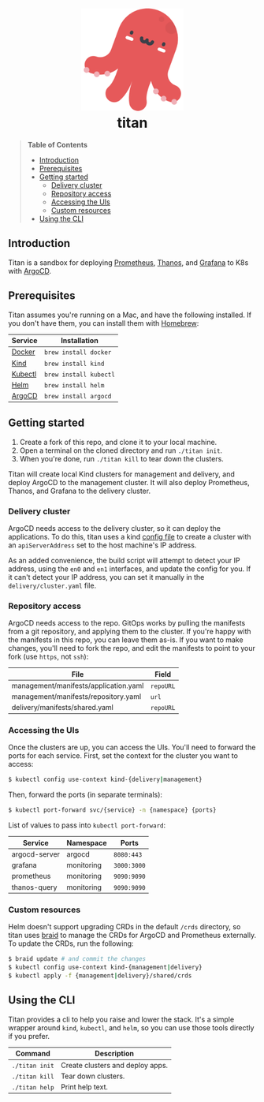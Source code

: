 <h1 align="center">
  <img src="titan.png" width="208" alt=""><br>
  titan<br>
</h1>

> **Table of Contents**
> * [Introduction](#introduction)
> * [Prerequisites](#prerequisites)
> * [Getting started](#getting-started)
>   * [Delivery cluster](#delivery-cluster)
>   * [Repository access](#repository-access)
>   * [Accessing the UIs](#accessing-the-uis)
>   * [Custom resources](#custom-resources)
> * [Using the CLI](#using-the-cli)

## Introduction

Titan is a sandbox for deploying [Prometheus](https://prometheus.io), [Thanos](https://thanos.io), and [Grafana](https://grafana.com) to K8s with [ArgoCD](https://argoproj.github.io/cd/).

## Prerequisites

Titan assumes you're running on a Mac, and have the following installed. If you don't have them, you can install them with [Homebrew](https://brew.sh/):

| Service | Installation |
| --- | --- |
| [Docker](https://www.docker.com/) | `brew install docker` |
| [Kind](https://kind.sigs.k8s.io/) | `brew install kind` |
| [Kubectl](https://kubernetes.io/docs/tasks/tools/install-kubectl/) | `brew install kubectl` |
| [Helm](https://helm.sh/) | `brew install helm` |
| [ArgoCD](https://argoproj.github.io/argo-cd/getting_started/) | `brew install argocd` |

## Getting started

1. Create a fork of this repo, and clone it to your local machine.
2. Open a terminal on the cloned directory and run `./titan init`.
3. When you're done, run `./titan kill` to tear down the clusters.

Titan will create local Kind clusters for management and delivery, and deploy ArgoCD to the management cluster. It will also deploy Prometheus, Thanos, and Grafana to the delivery cluster.

### Delivery cluster

ArgoCD needs access to the delivery cluster, so it can deploy the applications. To do this, titan uses a kind [config file](https://kind.sigs.k8s.io/docs/user/configuration/) to create a cluster with an `apiServerAddress` set to the host machine's IP address.

As an added convenience, the build script will attempt to detect your IP address, using the `en0` and `en1` interfaces, and update the config for you. If it can't detect your IP address, you can set it manually in the `delivery/cluster.yaml` file.

### Repository access

ArgoCD needs access to the repo. GitOps works by pulling the manifests from a git repository, and applying them to the cluster. If you're happy with the manifests in this repo, you can leave them as-is. If you want to make changes, you'll need to fork the repo, and edit the manifests to point to your fork (use `https`, not `ssh`):

| File | Field |
| --- | --- |
| management/manifests/application.yaml | `repoURL` |
| management/manifests/repository.yaml | `url` |
| delivery/manifests/shared.yaml | `repoURL` |

### Accessing the UIs

Once the clusters are up, you can access the UIs. You'll need to forward the ports for each service. First, set the context for the cluster you want to access:

```bash
$ kubectl config use-context kind-{delivery|management}
```

Then, forward the ports (in separate terminals):

```bash
$ kubectl port-forward svc/{service} -n {namespace} {ports}
```

List of values to pass into `kubectl port-forward`:

| Service | Namespace | Ports |
| --- | --- | --- |
| argocd-server | argocd | `8080:443` |
| grafana | monitoring | `3000:3000` |
| prometheus | monitoring | `9090:9090` |
| thanos-query | monitoring | `9090:9090` |

### Custom resources

Helm doesn't support upgrading CRDs in the default `/crds` directory, so titan uses [braid](https://github.com/cristibalan/braid) to manage the CRDs for ArgoCD and Prometheus externally. To update the CRDs, run the following:

```bash
$ braid update # and commit the changes
$ kubectl config use-context kind-{management|delivery}
$ kubectl apply -f {management|delivery}/shared/crds
```

## Using the CLI

Titan provides a cli to help you raise and lower the stack. It's a simple wrapper around `kind`, `kubectl`, and `helm`, so you can use those tools directly if you prefer.

| Command | Description |
| --- | --- |
| `./titan init` | Create clusters and deploy apps. |
| `./titan kill` | Tear down clusters. |
| `./titan help` | Print help text. |
